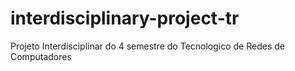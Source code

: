 # interdisciplinary-project-tr
Projeto Interdisciplinar do 4 semestre do Tecnologico de Redes de Computadores
